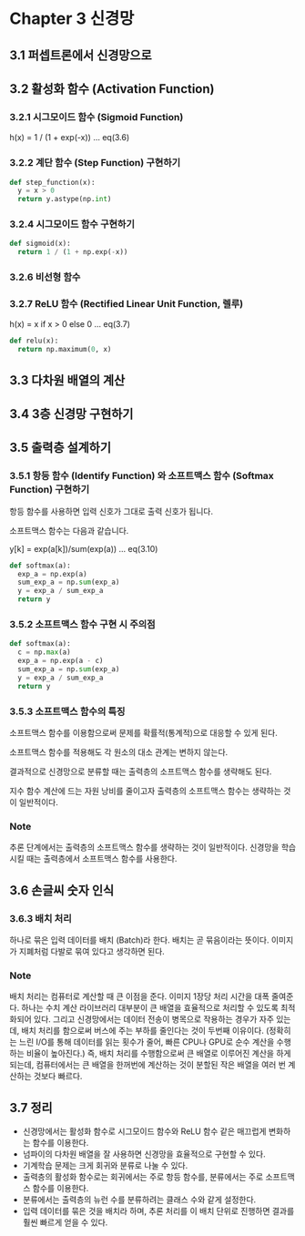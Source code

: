 # Chapter 3 신경망

## 3.1 퍼셉트론에서 신경망으로

## 3.2 활성화 함수 (Activation Function)

### 3.2.1 시그모이드 함수 (Sigmoid Function)
h(x) = 1 /  (1 + exp(-x)) ... eq(3.6)

### 3.2.2 계단 함수 (Step Function) 구현하기
```Python
def step_function(x):
  y = x > 0
  return y.astype(np.int)
```

### 3.2.4 시그모이드 함수 구현하기
```Python
def sigmoid(x):
  return 1 / (1 + np.exp(-x))
```

### 3.2.6 비선형 함수

### 3.2.7 ReLU 함수 (Rectified Linear Unit Function, 렐루)

h(x) = x if x > 0 else 0 ... eq(3.7)

```Python
def relu(x):
  return np.maximum(0, x)
```

## 3.3 다차원 배열의 계산

## 3.4 3층 신경망 구현하기

## 3.5 출력층 설계하기

### 3.5.1 항등 함수 (Identify Function) 와 소프트맥스 함수 (Softmax Function) 구현하기
항등 함수를 사용하면 입력 신호가 그대로 출력 신호가 됩니다.

소프트맥스 함수는 다음과 같습니다.

y[k] = exp(a[k])/sum(exp(a)) ... eq(3.10)

```Python
def softmax(a):
  exp_a = np.exp(a)
  sum_exp_a = np.sum(exp_a)
  y = exp_a / sum_exp_a
  return y
```

### 3.5.2 소프트맥스 함수 구현 시 주의점
```Python
def softmax(a):
  c = np.max(a)
  exp_a = np.exp(a - c)
  sum_exp_a = np.sum(exp_a)
  y = exp_a / sum_exp_a
  return y
```

### 3.5.3 소프트맥스 함수의 특징
소프트맥스 함수를 이용함으로써 문제를 확률적(통계적)으로 대응할 수 있게 된다.

소프트맥스 함수를 적용해도 각 원소의 대소 관계는 변하지 않는다.

결과적으로 신경망으로 분류할 때는 출력층의 소프트맥스 함수를 생략해도 된다.

지수 함수 계산에 드는 자원 낭비를 줄이고자 출력층의 소프트맥스 함수는 생략하는 것이 일반적이다.

### Note
추론 단계에서는 출력층의 소프트맥스 함수를 생략하는 것이 일반적이다. 신경망을 학습시킬 때는 출력층에서 소프트맥스 함수를 사용한다.

## 3.6 손글씨 숫자 인식

### 3.6.3 배치 처리
하나로 묶은 입력 데이터를 배치 (Batch)라 한다. 배치는 곧 묶음이라는 뜻이다. 이미지가 지폐처럼 다발로 묶여 있다고 생각하면 된다.

### Note
배치 처리는 컴퓨터로 계산할 때 큰 이점을 준다. 이미지 1장당 처리 시간을 대폭 줄여준다. 하나는 수치 계산 라이브러리 대부분이 큰 배열을 효율적으로 처리할 수 있도록 최적화되어 있다. 그리고 신경망에서는 데이터 전송이 병목으로 작용하는 경우가 자주 있는데, 배치 처리를 함으로써 버스에 주는 부하를 줄인다는 것이 두번째 이유이다. (정확히는 느린 I/O를 통해 데이터를 읽는 횟수가 줄어, 빠른 CPU나 GPU로 순수 계산을 수행하는 비율이 높아진다.) 즉, 배치 처리를 수행함으로써 큰 배열로 이루어진 계산을 하게 되는데, 컴퓨터에서는 큰 배열을 한꺼번에 계산하는 것이 분할된 작은 배열을 여러 번 계산하는 것보다 빠르다.

## 3.7 정리
- 신경망에서는 활성화 함수로 시그모이드 함수와 ReLU 함수 같은 매끄럽게 변화하는 함수를 이용한다.
- 넘파이의 다차원 배열을 잘 사용하면 신경망을 효율적으로 구현할 수 있다.
- 기계학습 문제는 크게 회귀와 분류로 나눌 수 있다.
- 출력층의 활성화 함수로는 회귀에서는 주로 항등 함수를, 분류에서는 주로 소프트맥스 함수를 이용한다.
- 분류에서는 출력층의 뉴런 수를 분류하려는 클래스 수와 같게 설정한다.
- 입력 데이터를 묶은 것을 배치라 하며, 추론 처리를 이 배치 단위로 진행하면 결과를 훨씬 빠르게 얻을 수 있다.
